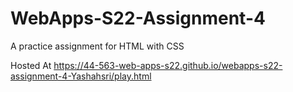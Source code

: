 # WebApps-S22-Assignment-4
A practice assignment for HTML with CSS

Hosted At https://44-563-web-apps-s22.github.io/webapps-s22-assignment-4-Yashahsri/play.html
